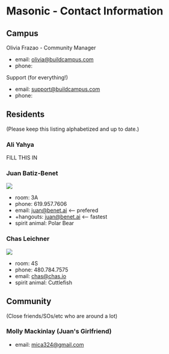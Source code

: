 # Masonic - Contact Information

## Campus

Olivia Frazao - Community Manager

- email: olivia@buildcampus.com
- phone:

Support (for everything!)

- email: support@buildcampus.com
- phone:

## Residents

(Please keep this listing alphabetized and up to date.)

### Ali Yahya

FILL THIS IN

### Juan Batiz-Benet

![](http://juan.benet.ai/img/juan.batizbenet.headshotsq.200.jpg)

- room: 3A
- phone: 619.957.7606
- email: juan@benet.ai  <-- prefered
- +hangouts: juan@benet.ai <-- fastest
- spirit animal: Polar Bear


### Chas Leichner
![](https://fbcdn-profile-a.akamaihd.net/hprofile-ak-ash2/t1.0-1/c44.44.552.552/s160x160/582787_4134093707248_1002035999_n.jpg)

- room: 4S
- phone: 480.784.7575
- email: chas@chas.io
- spirit animal: Cuttlefish


## Community

(Close friends/SOs/etc who are around a lot)

### Molly Mackinlay (Juan's Girlfriend)

- email: mica324@gmail.com

